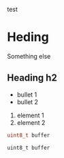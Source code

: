 test

# Heding

Something else

## Heading h2

* bullet 1
* bullet 2

1. element 1
2. element 2

```c
uint8_t buffer
```


```c-md
uint8_t buffer
```
